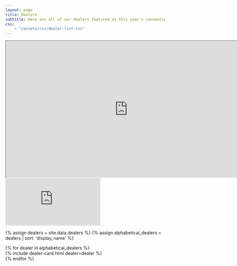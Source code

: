 ```yaml
---
layout: page
title: Dealers
subtitle: Here are all of our dealers featured at this year's convention!
css:
    - "/assets/css/dealer-list.css"
---
```


<iframe
    src="https://player.twitch.tv/?channel=fursquared&parent=fursquared.com&parent=dev.fursquared.com"
    width="768"
    height="432"
    allowfullscreen="true">
</iframe>

<div class="chat-feed">
    <iframe src="https://titanembeds.com/embed/737134155028103238?defaultchannel=757326769308172309" frameborder="0"></iframe>
</div>

{% assign dealers = site.data.dealers %}
{% assign alphabetical_dealers = dealers | sort: 'display_name' %}

<div class="dealer-list-container">
{% for dealer in alphabetical_dealers %}
    <div class="dealer-card-container">
        {% include dealer-card.html dealer=dealer %}
    </div>
{% endfor %}
</div>
